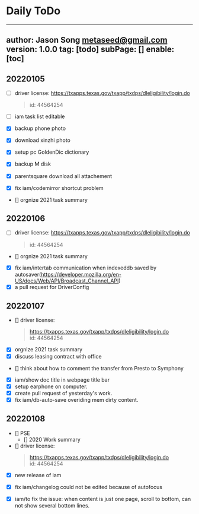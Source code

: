 # Daily ToDo
---
author: Jason Song <metaseed@gmail.com>
version: 1.0.0
tag: [todo]
subPage: []
enable: [toc]
---
## 20220105
- [ ] driver license:  https://txapps.texas.gov/txapp/txdps/dleligibility/login.do  
  > id: 44564254
- [ ] iam task list editable
  
- [x] backup phone photo
- [x] download xinzhi photo
- [x] setup pc GoldenDic dictionary
- [x] backup M disk 
- [x] parentsquare download all attachement
- [x] fix iam/codemirror shortcut problem
- [] orgnize 2021 task summary

## 20220106
- [ ] driver license:  https://txapps.texas.gov/txapp/txdps/dleligibility/login.do  
  > id: 44564254
- [] orgnize 2021 task summary
- [x] fix iam/intertab communication when indexeddb saved by autosaver(https://developer.mozilla.org/en-US/docs/Web/API/Broadcast_Channel_API)
- [x]  a pull request for DriverConfig
## 20220107
- [] driver license:  
  > https://txapps.texas.gov/txapp/txdps/dleligibility/login.do  
  > id: 44564254
- [x] orgnize 2021 task summary
- [x] discuss leasing contract with office
- [] think about how to comment the transfer from Presto to Symphony
- [x] iam/show doc title in webpage title bar
- [x] setup earphone on computer.
- [x] create pull request of yesterday's work.
- [x] fix iam/db-auto-save overiding mem dirty content.
## 20220108
- [] PSE
    - [] 2020 Work summary
- [] driver license:  
  > https://txapps.texas.gov/txapp/txdps/dleligibility/login.do  
  > id: 44564254
- [x] new release of iam
- [x] fix iam/changelog could not be edited because of autofocus
- [x] iam/to fix the issue: when content is just one page, scroll to bottom, can not show several bottom lines.

